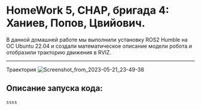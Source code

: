 # HomeWork 5, СНАР, бригада 4: Ханиев, Попов, Цвийович.
В данной домашней работе мы выполнили установку ROS2 Humble на ОС Ubuntu 22.04 и создали математическое описание модели робота и отобразили тракторию движения в RVIZ.
***
Траектория
![Screenshot_from_2023-05-21_23-49-38](https://github.com/makspoov/HomeWork/assets/49243068/a09c665c-9457-48cd-b748-dce5e2562618)


## Описание запуска кода:

```
ssss
```








